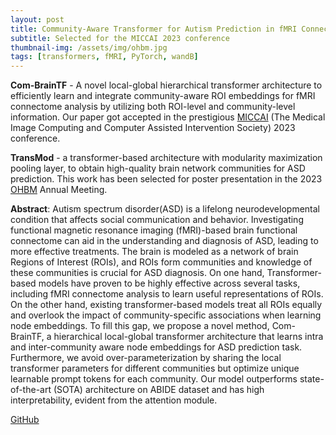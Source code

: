 ```yaml
---
layout: post
title: Community-Aware Transformer for Autism Prediction in fMRI Connectome
subtitle: Selected for the MICCAI 2023 conference
thumbnail-img: /assets/img/ohbm.jpg
tags: [transformers, fMRI, PyTorch, wandB]
---
```


<b>Com-BrainTF</b> - A novel local-global hierarchical transformer architecture to efficiently learn and integrate community-aware ROI embeddings for fMRI connectome analysis by utilizing both ROI-level and community-level information. Our paper got accepted in the prestigious [MICCAI](https://conferences.miccai.org/2023/en/) (The Medical Image Computing and Computer Assisted Intervention Society) 2023 conference.

<b>TransMod</b> - a transformer-based architecture with modularity maximization pooling layer, to obtain high-quality brain network communities for ASD prediction. This work has been selected for poster presentation in the 2023 [OHBM](https://www.humanbrainmapping.org/i4a/pages/index.cfm?pageid=4114) Annual Meeting.

**Abstract**: Autism spectrum disorder(ASD) is a lifelong neurodevelopmental condition that affects social communication and behavior. Investigating functional magnetic resonance imaging (fMRI)-based  brain functional connectome can aid in the understanding and diagnosis of ASD, leading to more effective treatments. The brain is modeled as a network of brain Regions of Interest (ROIs), and ROIs form communities and knowledge of these communities is crucial for ASD diagnosis. On one hand, Transformer-based models have proven to be highly effective across several tasks, including fMRI connectome analysis to learn useful representations of ROIs. On the other hand, existing transformer-based models treat all ROIs equally and overlook the impact of community-specific associations when learning node embeddings. To fill this gap, we propose a novel method, Com-BrainTF, a hierarchical local-global transformer architecture that learns intra and inter-community aware node embeddings for ASD prediction task. Furthermore, we avoid over-parameterization by sharing the local transformer parameters for different communities but optimize unique learnable prompt tokens for each community. Our model outperforms state-of-the-art (SOTA) architecture on ABIDE dataset and has high interpretability, evident from the attention module.

[GitHub](https://github.com/AnushreeBannadabhavi/Com-BrainTF)